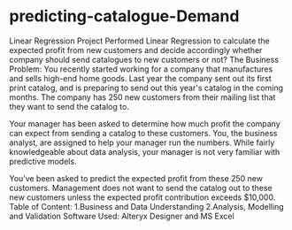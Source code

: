 # predicting-catalogue-Demand
Linear Regression Project
Performed Linear Regression to calculate the expected profit from new customers and decide accordingly whether company should send catalogues to new customers or not?
The Business Problem: You recently started working for a company that manufactures and sells high-end home goods. Last year the company sent out its first print catalog, and is preparing to send out this year's catalog in the coming months. The company has 250 new customers from their mailing list that they want to send the catalog to.

Your manager has been asked to determine how much profit the company can expect from sending a catalog to these customers. You, the business analyst, are assigned to help your manager run the numbers. While fairly knowledgeable about data analysis, your manager is not very familiar with predictive models.

You’ve been asked to predict the expected profit from these 250 new customers. Management does not want to send the catalog out to these new customers unless the expected profit contribution exceeds $10,000.
Table of Content: 1.Business and Data Understanding 2.Analysis, Modelling and Validation
Software Used: Alteryx Designer and MS Excel
